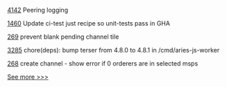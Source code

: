 
[4142](https://github.com/hyperledger/besu/pull/4142) Peering logging

[1460](https://github.com/hyperledger/grid/pull/1460) Update ci-test just recipe so unit-tests pass in GHA

[269](https://github.com/hyperledger-labs/fabric-operations-console/pull/269) prevent blank pending channel tile

[3285](https://github.com/hyperledger/aries-framework-go/pull/3285) chore(deps): bump terser from 4.8.0 to 4.8.1 in /cmd/aries-js-worker

[268](https://github.com/hyperledger-labs/fabric-operations-console/pull/268) create channel - show error if 0 orderers are in selected msps


[See more >>>](https://start-here.hyperledger.org/pull-requests)
